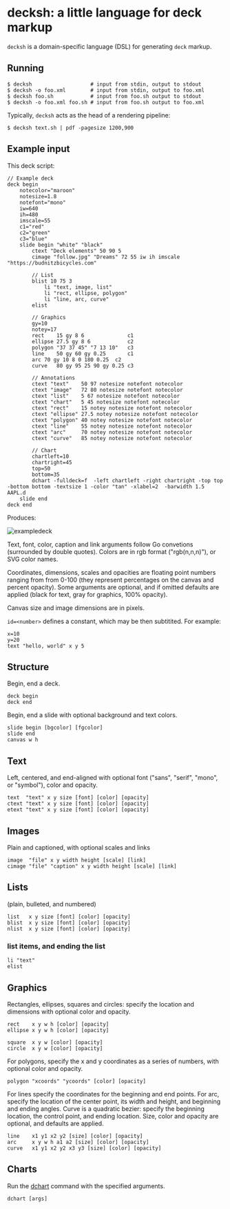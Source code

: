 # decksh: a little language for deck markup

```decksh``` is a domain-specific language (DSL) for generating ```deck``` markup.

## Running

	$ decksh                   # input from stdin, output to stdout
	$ decksh -o foo.xml        # input from stdin, output to foo.xml
	$ decksh foo.sh            # input from foo.sh output to stdout
	$ decksh -o foo.xml foo.sh # input from foo.sh output to foo.xml
	
Typically, ```decksh``` acts as the head of a rendering pipeline:

	$ decksh text.sh | pdf -pagesize 1200,900 

## Example input

This deck script:

	// Example deck
	deck begin
		notecolor="maroon"
		notesize=1.8
		notefont="mono"
		iw=640
		ih=480
		imscale=55
		c1="red"
		c2="green"
		c3="blue"
		slide begin "white" "black"
			ctext "Deck elements" 50 90 5
			cimage "follow.jpg" "Dreams" 72 55 iw ih imscale "https://budnitzbicycles.com"

			// List
			blist 10 75 3
				li "text, image, list"
				li "rect, ellipse, polygon"
				li "line, arc, curve"
			elist

			// Graphics
			gy=10
			notey=17
			rect    15 gy 8 6              c1
			ellipse 27.5 gy 8 6            c2
			polygon "37 37 45" "7 13 10"   c3
			line    50 gy 60 gy 0.25       c1
			arc	70 gy 10 8 0 180 0.25  c2
			curve   80 gy 95 25 90 gy 0.25 c3

			// Annotations
			ctext "text"	50 97 notesize notefont notecolor
			ctext "image"	72 80 notesize notefont notecolor
			ctext "list"	5 67 notesize notefont notecolor
			ctext "chart"	5 45 notesize notefont notecolor
			ctext "rect"	15 notey notesize notefont notecolor
			ctext "ellipse"	27.5 notey notesize notefont notecolor
			ctext "polygon"	40 notey notesize notefont notecolor
			ctext "line"	55 notey notesize notefont notecolor
			ctext "arc"		70 notey notesize notefont notecolor
			ctext "curve"	85 notey notesize notefont notecolor

			// Chart
			chartleft=10
			chartright=45
			top=50
			bottom=35
			dchart -fulldeck=f  -left chartleft -right chartright -top top -bottom bottom -textsize 1 -color "tan" -xlabel=2  -barwidth 1.5 AAPL.d 
		slide end
	deck end

	
Produces:

![exampledeck](exampledeck.png)
	
Text, font, color, caption and link arguments follow Go convetions (surrounded by double quotes).
Colors are in rgb format ("rgb(n,n,n)"), or SVG color names.

Coordinates, dimensions, scales and opacities are floating point numbers ranging from from 0-100 
(they represent percentages on the canvas and percent opacity).  Some arguments are optional, and 
if omitted defaults are applied (black for text, gray for graphics, 100% opacity).

Canvas size and image dimensions are in pixels.

```id=<number>``` defines a constant, which may be then subtitited. For example:

	x=10
	y=20
	text "hello, world" x y 5


## Structure

Begin, end a deck.

	deck begin
	deck end
	
Begin, end a slide with optional background and text colors.

	slide begin [bgcolor] [fgcolor]
	slide end
	canvas w h
	
## Text 

Left, centered, and end-aligned with optional font ("sans", "serif", "mono", or "symbol"), color and opacity.

	text  "text" x y size [font] [color] [opacity]
	ctext "text" x y size [font] [color] [opacity]
	etext "text" x y size [font] [color] [opacity]
	
## Images 

Plain and captioned, with optional scales and links

	image  "file" x y width height [scale] [link]
	cimage "file" "caption" x y width height [scale] [link]
	
## Lists 
(plain, bulleted, and numbered)
	
	list   x y size [font] [color] [opacity]
	blist  x y size [font] [color] [opacity]
	nlist  x y size [font] [color] [opacity]

### list items, and ending the list

	li "text"
	elist
	
## Graphics

Rectangles, ellipses, squares and circles: specify the location and dimensions with optional color and opacity.

	rect    x y w h [color] [opacity]
	ellipse x y w h [color] [opacity]

	square  x y w [color] [opacity]
	circle  x y w [color] [opacity]

For polygons, specify the x and y coordinates as a series of numbers, with optional color and opacity.
	
	polygon "xcoords" "ycoords" [color] [opacity]

For lines specify the coordinates for the beginning and end points. For arc, specify the location of the center point, its width and height, and beginning and ending angles.
Curve is a quadratic bezier: specify the beginning location, the control point, and ending location.  Size, color and opacity are optional, and defaults are applied.

	line    x1 y1 x2 y2 [size] [color] [opacity]
	arc     x y w h a1 a2 [size] [color] [opacity]
	curve   x1 y1 x2 y2 x3 y3 [size] [color] [opacity]

## Charts

Run the [dchart](https://github.com/ajstarks/deck/blob/master/cmd/dchart/README.md) command with the specified arguments.

	dchart [args]

